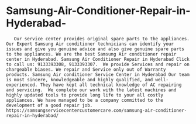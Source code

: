 # Samsung-Air-Conditioner-Repair-in-Hyderabad-
       Our service center provides original spare parts to the appliances. Our Expert Samsung Air conditioner technicians can identify your issues and give you genuine advice and also give genuine spare parts to the appliances. We are the best Samsung Air conditioner repair center in Hyderabad. Samsung Air Conditioner Repair in Hyderabad Click to call us: 9133393308, 9133393307.  We provide Services and repair on chargeable biases. We repair and Service only out of Warranty products. Samsung Air conditioner Service Center in Hyderabad Our team is most sincere, knowledgeable and highly qualified, and well- experienced. They have kept all technical knowledge of AC repairing and servicing.  We complete our work with the latest machines and highly updated tools to provide long life to your all costly appliances. We have managed to be a company committed to the development of a good repair job.  https://samsungservicecentercustomercare.com/samsung-air-conditioner-repair-in-hyderabad/
